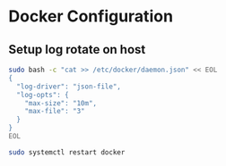 # Docker Configuration

## Setup log rotate on host
```bash
sudo bash -c "cat >> /etc/docker/daemon.json" << EOL
{
  "log-driver": "json-file",
  "log-opts": {
    "max-size": "10m",
    "max-file": "3"
  }
}
EOL

sudo systemctl restart docker
```



